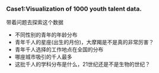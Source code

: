 ### Case1:Visualization of 1000 youth talent data.
带着问题去探索这个数据
+ 不同性别的青年的年龄分布
+ 青年千人的星座(出生的月份)，大摩羯是不是真的非常厉害？
+ 青年千人选择的工作地点在全国的分布
+ 哪座城市吸引的千人最多
+ 这批千人的学科分布是什么，21世纪还是不是生物的世纪？
